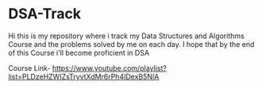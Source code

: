 # DSA-Track
Hi this is my repository where i track my Data Structures and Algorithms Course and the problems solved by me on each day. I hope that by the end of this Course i'll become proficient in DSA

Course Link- https://www.youtube.com/playlist?list=PLDzeHZWIZsTryvtXdMr6rPh4IDexB5NIA

